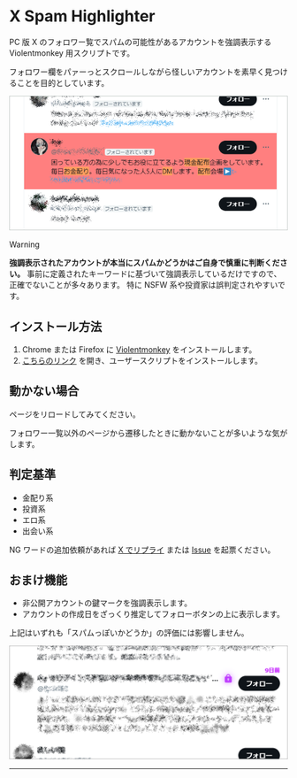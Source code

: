 # X Spam Highlighter

PC 版 X のフォロワー覧でスパムの可能性があるアカウントを強調表示する Violentmonkey 用スクリプトです。

フォロワー欄をパァーっとスクロールしながら怪しいアカウントを素早く見つけることを目的としています。

![カバー画像](./images/cover.png)

> [!WARNING]
> **強調表示されたアカウントが本当にスパムかどうかはご自身で慎重に判断ください。**
> 事前に定義されたキーワードに基づいて強調表示しているだけですので、正確でないことが多々あります。
> 特に NSFW 系や投資家は誤判定されやすいです。

## インストール方法

1. Chrome または Firefox に [Violentmonkey](https://violentmonkey.github.io/) をインストールします。
2. [こちらのリンク](https://shapoco.github.io/x-spam-highlighter/x-spam-highlighter.user.js) を開き、ユーザースクリプトをインストールします。

## 動かない場合

ページをリロードしてみてください。

フォロワー一覧以外のページから遷移したときに動かないことが多いような気がします。

## 判定基準

- 金配り系
- 投資系
- エロ系
- 出会い系

NG ワードの追加依頼があれば [X でリプライ](https://twitter.com/shapoco/status/1858550973104529823) または [Issue](https://github.com/shapoco/x-spam-highlighter/issues) を起票ください。

## おまけ機能

- 非公開アカウントの鍵マークを強調表示します。
- アカウントの作成日をざっくり推定してフォローボタンの上に表示します。

上記はいずれも「スパムっぽいかどうか」の評価には影響しません。

![](./images/ss-lock-icon.png)

----
